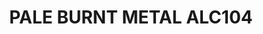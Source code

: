 ---
title: "PALE BURNT METAL ALC104"
price: "760" 
desc: ""
img_path: "/assets/img/A.MIG-8218.jpg"
brand: AMMO
available: true
special_offer: false
new: false
soon: false
cat: "ALCLAD-II-METALIC-BOJE"
subcat: "ALC-30mL"
subsubcat: ""
sifra: "A.MIG-8218"
---
